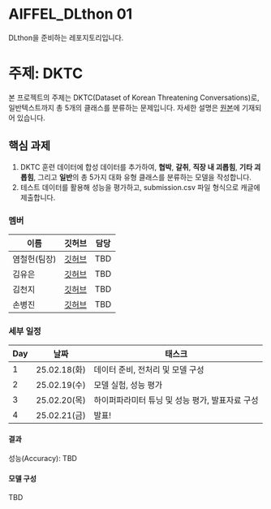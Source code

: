 # AIFFEL_DLthon 01
DLthon을 준비하는 레포지토리입니다.

# 주제: DKTC
본 프로젝트의 주제는 DKTC(Dataset of Korean Threatening Conversations)로, 일반텍스트까지 총 5개의 클래스를 분류하는 문제입니다. 자세한 설명은 [원본](https://github.com/tunib-ai/DKTC)에 기재되어 있습니다.

## 핵심 과제
1. DKTC 훈련 데이터에 합성 데이터를 추가하여, **협박**, **갈취**, **직장 내 괴롭힘**, **기타 괴롭힘**, 그리고 **일반**의 총 5가지 대화 유형 클래스를 분류하는 모델을 작성합니다.
2. 테스트 데이터를 활용해 성능을 평가하고, submission.csv 파일 형식으로 캐글에 제출합니다.

### 멤버

| 이름   | 깃허브 | 담당 |
|--------|--------|----------------------------|
| 염철헌(팀장) | [깃허브](https://github.com/paranoidandroid2124/) | TBD |
| 김유은 | [깃허브](https://github.com/yoo-eun00) | TBD |
| 김천지 | [깃허브](https://github.com/CheonjiKim) | TBD |
| 손병진 | [깃허브](https://github.com/SonByeongJin) | TBD |

### 세부 일정

| Day   | 날짜 | 태스크 |
|--------|--------|----------------------------|
| 1 | 25.02.18(화) | 데이터 준비, 전처리 및 모델 구성 |
| 2 | 25.02.19(수) | 모델 실험, 성능 평가 |
| 3 | 25.02.20(목) | 하이퍼파라미터 튜닝 및 성능 평가, 발표자료 구성 |
| 4 | 25.02.21(금) | 발표! |

#### 결과
성능(Accuracy): TBD

#### 모델 구성
TBD
